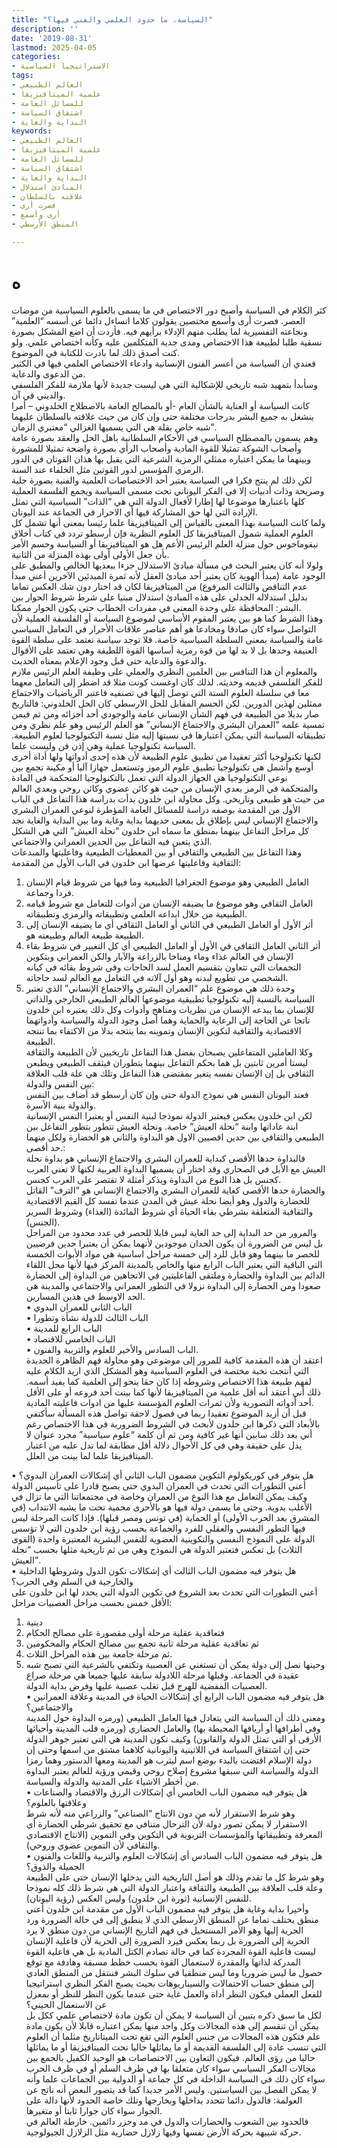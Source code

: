 ```yaml
---
title: "السياسة، ما حدود العلمي والفني فيها؟"
description: ''
date: '2019-08-31'
lastmod: 2025-04-05
categories:
- الاستراتيجيا السياسية
tags:
- العالم الطبيعي
- علمية الميتافيزيقا
- للمسائل العامة
- اشتقاق السياسة
- البداية والغاية
keywords:
- العالم الطبيعي
- علمية الميتافيزيقا
- للمسائل العامة
- اشتقاق السياسة
- البداية والغاية
- المبادئ استدلال
- علاقته بالسلطان
- فصرت أرى
- أرى وأسمع
- المنطق الأرسطي

---
```

# **ه**

كثر الكلام في السياسة وأصبح دور الاختصاص في ما يسمى بالعلوم السياسية من موضات العصر. فصرت أرى وأسمع مختصين يقولون كلاما اتساءل دائما عن أسسه “العلمية” ونجاعته التفسيرية لما يطلب منهم الإدلاء برأيهم فيه. فأردت أن اضع المشكل بصورة نسقية طلبا لطبيعة هذا الاختصاص ومدى جدية المتكلمين عليه وكأنه اختصاص علمي. ولو كنت أصدق ذلك لما بادرت للكتابة في الموضوع.   
فعندي أن السياسة من أعسر الفنون الإنسانية وادعاء الاختصاص العلمي فيها في الكثير من الدعوى والدعاية.   
وسأبدأ بتمهيد شبه تاريخي للإشكالية التي هي ليست جديدة لأنها ملازمة للفكر الفلسفي والديني في آن.  
كانت السياسة أو العناية بالشأن العام -أو بالمصالح العامة بالاصطلاح الخلدوني – أمرا ينشغل به جميع البشر بدرجات مختلفة حتى وإن كان من حيث علاقته بالسلطان عليهما شبه خاص بقلة هي التي يسميها الغزالي “معتبري الزمان”.   
وهم يسمون بالمصطلح السياسي في الأحكام السلطانية باهل الحل والعقد بصورة عامة وأصحاب الشوكة تمثيلا للقوة المادية وأصحاب الرأي بصورة واضحة تمثيلا للمشورة وبينهما ما يمكن اعتباره ممثلي الرمزية الشرعية التي يقبل بها هذان القوتان في الدور الرمزي المؤسس لدور القوتين مثل الخلفاء عند السنة.  
لكن ذلك لم ينتج فكرا في السياسة يعتبر أحد الاختصاصات العلمية والفنية بصورة جلية وصريحة وذات أدبيات إلا في الفكر اليوناني تحت مسمى السياسة ويجمع الفلسفة العملية كلها باعتبارها موضوعا لها إطارا لأفعال الدولة التي هي “الذات” السياسية التي تمثل الإرادة التي لها حق المشاركة فيها أي الاحرار في الجماعة عند اليونان.  
ولما كانت السياسة بهذا المعنى بالقياس إلى الميتافيزيقا علما رئيسا بمعنى أنها تشمل كل العلوم العملية شمول الميتافيزيقا كل العلوم النظرية فإن أرسطو تردد في كتاب أخلاق نيقوماخوس حول منزلة العلم الرئيس الأعم هل هو الميتافيزيقا أو السياسة وحسم الأمر بأن جعل الأولى أولى بهذه المنزلة من الثانية.   
ولولا أنه كان يعتبر البحث في مسألة مبادئ الاستدلال جزءا ببعديها الخالص والمطبق على الوجود عامة (مبدأ الهوية كان يعتبر أحد مبادئ العقل لأنه ثمرة المبدئين الآخرين أعني مبدأ عدم التناقض والثالث المرفوع) من الميتافيزيقا لكان قد اختار دون شك العكس تماما بدليل استدلاله الجدلي على هذه المبادئ استدلال مبنيا على شرط شروط الحوار بين البشر: المحافظة على وحدة المعنى في مفردات الخطاب حتى يكون الحوار ممكنا.  
وهذا الشرط كما هو بين يعتبر المقوم الأساسي لموضوع السياسة أو الفلسفة العملية لأن التواصل سواء كان صادقا ومخادعا هو أهم عناصر علاقات الأحرار في التعامل السياسي عامة والسياسة بمعنى السلطة السياسية خاصة. فلا توجد سياسة تعتمد على سلطة القوة العنيفة وحدها بل لا بد لها من قوة رمزية أساسها القوة اللطيفة وهي تعتمد على الأقوال والدعوة والدعاية حتى قبل وجود الإعلام بمعناه الحديث.  
والمعلوم أن هذا التنافس بين العلمين النظري والعملي على وظيفة العلم الرئيس ملازم للفكر الفلسفي قديمه وحديثه. لذلك كان اوغست كونت مثلا قد اضطر إلى التعامل معهما معا في سلسلة العلوم الستة التي توصل إليها في تصنفيه فاعتبر الرياضيات والاجتماع ممثلين لهذين الدورين. لكن الحسم المقابل للحل الارسطي كان الحل الخلدوني: فالتاريخ صار بديلا من الطبيعة في فهم الشأن الإنساني عامة والوجودي أحد أجزائه ومن ثم فيمن تمسية علمه “العمران البشري والاجتماع الإنساني” هو العلم الرئيس وهو علم نظري ومن تطبيقاته السياسة التي يمكن اعتبارها في نسبتها إليه مثل نسبة التكنولوجيا لعلوم الطبيعة. السياسة تكنولوجيا عملية وهي إذن فن وليست علما.  
لكنها تكنولوجيا أكثر تعقيدا من تطبيق علوم الطبيعة لأن هذه إحدى أدواتها ولها أداة أخرى أوسع وأشمل هي تكنولوجيا تطبيق علوم الرموز وتستعمل جهازا آليا أو مكينة تجمع بين نوعي التكنولوجيا هي الجهاز الدولة التي تعمل بالتكنولوجيا المتحكمة في المادة والمتحكمة في الرمز بعدي الإنسان من حيث هو كائن عضوي وكائن روحي وبعدي العالم من حيث هو طبيعي وتاريخي. وكل محاولة ابن خلدون بدأت بدراسة هذا التفاعل في الباب الأول من المقدمة بوصفه دراسة للمسائل العامة المؤطرة لنوعي العمران البشري والاجتماع الإنساني ليس بإطلاق بل بمعنى حديهما بداية وغاية وما بين البداية والغاية نجد كل مراحل التفاعل بينهما بمنطق ما سماه ابن خلدون “نحلة العيش” التي هي الشكل الذي يتعين فيه التفاعل بين الحدين العمراني والاجتماعي.  
وهذا التفاعل بين الطبيعي والثقافي أو بين المعطيات الطبيعية وفاعليتها والمبدعات الثقافية وفاعليتها عرضها ابن خلدون في الباب الأول من المقدمة:  
1. العامل الطبيعي وهو موضوع الجغرافيا الطبيعية وما فيها من شروط قيام الإنسان فردا وجماعة.  
2. العامل الثقافي وهو موضوع ما يضيفه الإنسان من أدوات للتعامل مع شروط قيامه الطبيعية من خلال ابداعه العلمي وتطبيقاته والرمزي وتطبيقاته.  
3. أثر الأول أو العامل الطبيعي في الثاني أو العامل الثقافي أي ما يضيفه الإنسان إلى الطبيعة طبيعة العالم وطبيعته هو.  
4. أثر الثاني العامل الثقافي في الأول أو العامل الطبيعي أي كل التغيير في شروط بقاء الإنسان في العالم غذاء وماء ومناخا بالزراعة والآبار والكن العمراني وبتكوين التجمعات التي تتعاون بتقسيم العمل لسد الحاجات وفي شروط بقائه في كيانه الشخصي من تطويع لبدنه وهو أول آلاته في التعامل مع العالم لسد حاجاته.  
5. وحدة ذلك هي موضوع علم “العمران البشري والاجتماع الإنساني” الذي تعتبر السياسة بالنسبة إليه تكنولوجيا تطبيقية موضوعها العالم الطبيعي الخارجي والذاتي للإنسان بما يبدعه الإنسان من نظريات ومناهج وأدوات وكل ذلك يعتبره ابن خلدون ناتجا عن الحاجة إلى الرعاية والحماية وهما أصل وجود الدولة والسياسة وأدواتهما الاقتصادية والثقافية لتكوين الإنسان وتموينه بما ينتجه بدلا من الاكتفاء بما تنتجه الطبيعة.  
وكلا العاملين المتفاعلين يصبحان بفضل هذا التفاعل تاريخيين لأن الطبيعة والثقافة ليستا أمرين ثابتين بل هما بحكم التفاعل بينهما يتطوران فيثقف الطبيعي ويطبعن الثقافي بل إن الإنسان نفسه يتغير بمقتضى هذا التفاعل وتلك هي علة قلب العلاقة بين النفس والدولة:  
فعند اليونان النفس هي نموذج الدولة حتى وإن كان أرسطو قد أضاف بين النفس والدولة بنية الأسرة.  
لكن ابن خلدون يعكس فيعتبر الدولة نموذجا لبنية النفس أو يعتبرا النفس الإنسانية ابنة عاداتها وابنة “نحلة العيش” خاصة. ونحلة العيش تتطور بتطور التفاعل بين الطبيعي والثقافي بين حدين اقصيين الاول هو البداوة والثاني هو الحضارة ولكل منهما حد أقصى.:  
فالبداوة حدها الأقصى كبداية للعمران البشري والاجتماع الإنساني هو بداوة نحلة العيش مع الأبل في الصحاري وقد اختار أن يسميها البداوة العربية لكنها لا تعني العرب كجنس بل هذا النوع من البداوة ويذكر أمثلة لا تقتصر على العرب كجنس.  
والحضارة حدها الأقصى كغاية للعمران البشري والاجتماع الإنساني هو “الترف” القاتل للحضارة والدول وهو أيضا نحلة عيش في المدن عندما تفسد كل القيم الاقتصادية والثقافية المتعلقة بشرطي بقاء الحياة أي شروط المائدة (الغذاء) وشروط السرير (الجنس).  
والمرور من حد البداية إلى حد الغاية ليس قابلا للحصر في عدد محدود من المراحل بل ليس من الضرورة أن يكون الحدان موجودين لأنهما يمكن أن يعتبرا حدين فرضيين للحصر ما بينهما وهو قابل للرد إلى خمسة مراحل اساسية هي مواد الأبوات الخمسة التي الباقية التي يعتبر الباب الرابع منها والخاص بالمدينة المركز فيها لأنها محل اللقاء الدائم بين البداوة والحضارة وملتقى الفاعليتين في الاتجاهين من البداوة إلى الحضارة صعودا ومن الحضارة إلى البداوة نزولا في التطور العمراني والاجتماعي والمدينة هي الحد الاوسط في هذين المسارين.  
• الباب الثاني للعمران البدوي  
• الباب الثالث للدولة نشأة وتطورا  
• الباب الرابع للمدينة  
• الباب الخامس للاقتصاد  
• الباب السادس والأخير للعلوم والتربية والفنون.  
اعتقد أن هذه المقدمة كافية للمرور إلى موضوعي وهو محاولة فهم الظاهرة الجديدة التي أنتجت نخبة مختصة في العلوم السياسية وهو المشكل الذي اريد الكلام عليه لفهم طبيعة هذا الاختصاص وشروطه إذا كان حقا ينحو إلى العلمية كما يفيد أسمه. ذلك أني أعتقد أنه أقل علمية من الميتافيزيقا لأنها كما بينت أحد فروعه أو على الأقل أحد أدواته التصورية ولأن ثمرات العلوم المؤسسة عليها من ادوات فاعليته المادية.  
قبل أن أزيد الموضوع تعقيدا ربما في فصول لاحقة تواصل هذه المسألة سأكتفي بالأبعاد التي ذكرها ابن خلدون لأبحث في الشروط الضرورية في هذا الاختصاص رغم أني بعد ذلك سابين أنها غير كافية ومن ثم أن كلمة “علوم سياسية” مجرد عنوان لا يدل على حقيقة وهي في كل الأحوال دلالة أقل مطابقة لما تدل عليه من اعتبار الميتافيزيقا علما لما بينت من العلل.

• هل يتوفر في كوريكولوم التكوين مضمون الباب الثاني أي إشكالات العمران البدوي؟ أعني التطورات التي تحدث في العمران البدوي حتى يصبح قادرا على تأسيس الدولة وكيف يمكن التعامل مع هذا النوع من العمران وخاصة في مجتمعاتنا التي ما تزال في الأغلب بدوية. وحتى ما يسمى دولة فيها هو بالأحرى محمية تحت ما يشبه الانتداب (في المشرق بعد الحرب الأولى) أو الحماية (في تونس ومصر قبلها). فإذا كانت المرحلة ليس فيها التطور النفسي والعقلي للفرد والجماعة بحسب رؤية ابن خلدون التي لا تؤسس الدولة على النموذج النفسي والتكوينية العضوية للنفس البشرية المعتبرة واحدة (القوى الثلاث) بل تعكس فتعتبر الدولة هي النموذج وهي من ثم تاريخية مثلها بحسب “نحلة العيش”.  
• هل يتوفر فيه مضمون الباب الثالث أي إشكالات تكون الدول وشروطها الداخلية والخارجية في السلم وفي الحرب؟   
أعني التطورات التي تحدث بعد الشروع في تكوين الدولة التي يحدد لها ابن خلدون على الأقل خمس بحسب مراحل العصبيات مراحل:   
1. دينية   
2. فتعاقدية عقلية مرحلة أولى مقصورة على مصالح الحكام   
3. ثم تعاقدية عقلية مرحلة ثانية تجمع بين مصالح الحكام والمحكومين   
4. ثم مرحلة جامعة بين هذه المراحل الثلاث.   
5. وحينها نصل إلى دولة يمكن أن تستغني عن العصبية وتكتفي بالشرعية التي تصبح شبه عقيدة في الجماعة. وقبلها مرحلة اللادولة سابقة عليها جميعا هي مرحلة صراع العصبيات المفضية للهرج قبل تغلب عصبية عليها وفرض بداية الدولة.  
• هل يتوفر فيه مضمون الباب الرابع أي إشكالات الحياة في المدينة وعلاقة العمرانين والاجتماعين؟   
ومعنى ذلك أن السياسة التي يتعادل فيها العامل الطبيعي (ورمزه البداوة حول المدينة وفي أطرافها أو أريافها المحيطة بها) والعامل الحضاري (ورمزه قلب المدينة وأحيائها الأرقى أو التي تمثل الدولة والقانون) وكيف تكون المدينة هي التي تعتبر جوهر الدولة حتى إن اشتقاق السياسة في اللاتينية واليونانية كلاهما مشتق من اسمها وحتى إن دولة الإسلام اقتضت بالبدء بوضع اسم ليثرب هو المدينة ومعها الدستور وهما رمزا الدولة والسياسة التي سبقها مشروع إصلاح روحي وقيمي ورؤية للعالم يعتبر البداوة من أخطر الاشياء على المدنية والدولة والسياسة.  
• هل يتوفر فيه مضمون الباب الخامس أي إشكالات الرزق والاقتصاد والصناعات وعلاقتها بالعلوم؟  
وهو شرط الاستقرار لأنه من دون الانتاج “الصناعي” والزراعي منه لأنه شرط الاستقرار لا يمكن تصور دولة لأن الترحال متنافي مع تحقيق شرطي الحضارة أي المعرفة وتطبيقاتها والمؤسسات التربوية في التكوين وفي التموين (الانتاج الاقتصادي والثقافي لأن التموين عضوي وروحي).  
• هل يتوفر فيه مضمون الباب السادس أي إشكالات العلوم والتربية واللغات والفنون الجميلة والذوق؟  
وهو شرط كل ما تقدم وذلك هو أصل التاريخية التي يدخلها الإنسان حتى على الطبيعة وعلة قلب العلاقة بين الطبيعة والثقافة واعتبار الدولة التي هي شرط ذلك كله نموذجا للنفس الإنسانية (ثورة ابن خلدون) وليس العكس (رؤية اليونان).  
وأخيرا بداية وغاية هل يتوفر فيه مضمون الباب الأول من مقدمة ابن خلدون أعني منطق يختلف تماما عن المنطق الأرسطي الذي لا ينطبق إلى في حالة الضرورة ورد الحرية إليها وهو الأمر المستحيل في فهم التاريخ الإنساني من دون منطق لا يرد الحرية إلى الضرورة بل ربما يعكس فيرد الضرورة إلى الحرية لأن فاعلية الإنسان ليست فاعلية القوة المجردة كما في حالة تصادم الكتل المادية بل هي فاعلية القوة المدركة لذاتها والمقدرة لاستعمال القوة بحسب خطط مسبقة وهادفة مع توقع حصول ما ليس ضروريا وما ليس منطقيا في سلوك البشر فننتقل من المنطق العادي إلى منطق حساب الاحتمالات والسيناريوهات بحيث يصبح الفكر النظري استراتيجيا للفعل العملي فيكون النظر أداة والعمل غاية حتى عندما يكون النظر للنظر أو بمعزل عن الاستعمال الحيني؟  
لكل ما سبق ذكره يتبين أن السياسة لا يمكن أن تكون مادة لاختصاص علمي ككل بل يمكن أن تنقسم إلى هذه المجالات وكل واحد منها يمكن اعتباره قابلا لأن يكون مادة علم فتكون هذه المجالات من جنس العلوم التي تقع تحت الميتاتاريخ مثلما أن العلوم التي تنسب عادة إلى الفلسفة القديمة أو ما يماثلها حاليا تحت الميتافيزيقا أو ما يماثلها حاليا من رؤى العالم. فيكون التعاون بين الاختصاصات هو الوحيد الكفيل بالجمع بين مجالات الفكر السياسي سواء كان متعلقا بها في ظرف السلم أو في ظرف الحرب سواء كان ذلك في السياسة الداخلة في كل جماعة أو الدولية بين الجماعات علما وأنه لا يمكن الفصل بين السياستين. وليس الأمر جديدا كما قد يتصور البعض أنه ناتج عن العولمة: فالدول دائما تتحدد بداخلها وبخارجها وتلك خاصة الحدود لأنها دالة على الجوار سواء كان جوارا ثابتا أو متغيرها.   
فالحدود بين الشعوب والحضارات والدول في مد وجزر دائمين. خارطة العالم في حركة شبيهة بحركة الأرض نفسها وفيها زلازل حضارية مثل الزلازل الجيولوجية.

###
